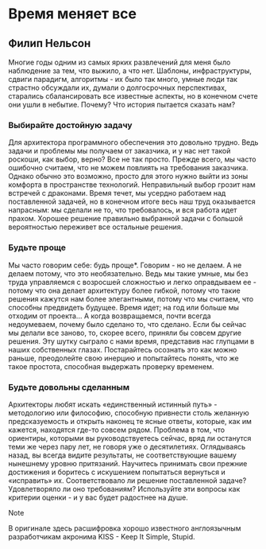 # Время меняет все

## Филип Нельсон

Многие годы одним из самых ярких развлечений для меня было наблюдение
за тем, что выжило, а что нет. Шаблоны, инфраструктуры, сдвиги
парадигм, алгоритмы - их было так много, умные люди так страстно
обсуждали их, думали о долгосрочных перспективах, старались сбалансировать все
известные аспекты, но в конечном счете они ушли в небытие. Почему? Что
история пытается сказать нам?

### Выбирайте достойную задачу
Для архитектора программного обеспечения это довольно трудно. Ведь
задачи и проблемы мы получаем от заказчика, и у нас нет такой роскоши, как
выбор, верно? Все не так просто. Прежде всего, мы часто ошибочно считаем,
что не можем повлиять на требования заказчика. Однако обычно это
возможно, просто для этого нужно выйти из зоны комфорта в пространстве
технологий. Неправильный выбор грозит нам встречей с драконами. Время
течет, мы усердно работаем над поставленной задачей, но в конечном итоге
весь наш труд оказывается напрасным: мы сделали не то, что требовалось,
и вся работа идет прахом. Хорошее решение правильно выбранной задачи
с большой вероятностью переживет все остальные решения.

### Будьте проще
Мы часто говорим себе: будь проще*. Говорим - но не делаем. А не делаем
потому, что это необязательно. Ведь мы такие умные, мы без труда управляемся с возросшей сложностью и легко оправдываем ее - потому что она
делает архитектуру более гибкой, потому что такие решения кажутся нам
более элегантными, потому что мы считаем, что способны предвидеть
будущее. Время идет; на год или больше мы отходим от проекта... А когда
возвращаемся, почти всегда недоумеваем, почему было сделано то, что сделано.
Если бы сейчас мы делали все заново, то, скорее всего, приняли бы совсем
другие решения. Эту шутку сыграло с нами время, представив нас глупцами
в наших собственных глазах. Постарайтесь осознать это как можно раньше,
преодолейте свою инерцию и попытайтесь понять, что же такое простота,
способная выдержать проверку временем.

### Будьте довольны сделанным
Архитекторы любят искать «единственный истинный путь» - методологию
или философию, способную привнести столь желанную предсказуемость
и открыть наконец те ясные ответы, которые, как им кажется, находятся
где-то совсем рядом. Проблема в том, что ориентиры, которыми вы
руководствуетесь сейчас, вряд ли останутся теми же через пару лет, не говоря уже
о десятилетиях. Оглядываясь назад, вы всегда видите результаты, не
соответствующие вашему нынешнему уровню притязаний. Научитесь
принимать свои прежние достижения и боритесь с искушением попытаться
вернуться и «исправить» их. Соответствовало ли решение поставленной задаче?
Удовлетворяло ли оно требованиям? Используйте эти вопросы как критерии
оценки - и у вас будет радостнее на душе.

> [!NOTE]
> В оригинале здесь расшифровка хорошо известного англоязычным
разработчикам акронима KISS - Keep It Simple, Stupid.